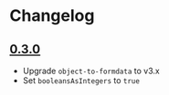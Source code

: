 # Changelog

## [0.3.0](https://github.com/ankurk91/laravel-form-validation/compare/0.2.0..0.3.0)
* Upgrade `object-to-formdata` to v3.x
* Set `booleansAsIntegers` to `true` 
